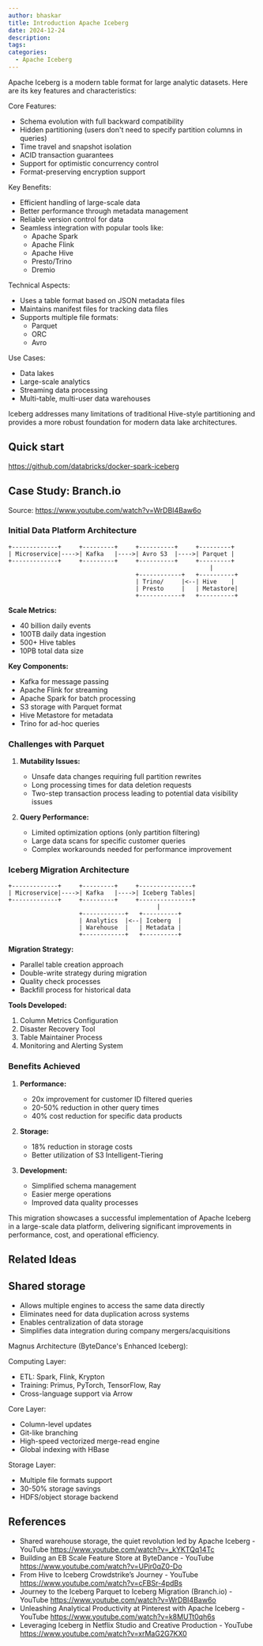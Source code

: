 ```yaml
---
author: bhaskar
title: Introduction Apache Iceberg
date: 2024-12-24
description:
tags:
categories:
  - Apache Iceberg
---
```


Apache Iceberg is a modern table format for large analytic datasets. Here are
its key features and characteristics:

Core Features:

- Schema evolution with full backward compatibility
- Hidden partitioning (users don't need to specify partition columns in queries)
- Time travel and snapshot isolation
- ACID transaction guarantees
- Support for optimistic concurrency control
- Format-preserving encryption support

Key Benefits:

- Efficient handling of large-scale data
- Better performance through metadata management
- Reliable version control for data
- Seamless integration with popular tools like:
  - Apache Spark
  - Apache Flink
  - Apache Hive
  - Presto/Trino
  - Dremio

Technical Aspects:

- Uses a table format based on JSON metadata files
- Maintains manifest files for tracking data files
- Supports multiple file formats:
  - Parquet
  - ORC
  - Avro

Use Cases:

- Data lakes
- Large-scale analytics
- Streaming data processing
- Multi-table, multi-user data warehouses

Iceberg addresses many limitations of traditional Hive-style partitioning and
provides a more robust foundation for modern data lake architectures.

## Quick start

https://github.com/databricks/docker-spark-iceberg

## Case Study: Branch.io

Source: https://www.youtube.com/watch?v=WrDBI4Baw6o

### Initial Data Platform Architecture

```goat
+-------------+     +---------+     +----------+     +---------+
| Microservice|---->| Kafka   |---->| Avro S3  |---->| Parquet |
+-------------+     +---------+     +----------+     +---------+
                                                         |
                                    +------------+   +----------+
                                    | Trino/     |<--| Hive    |
                                    | Presto     |   | Metastore|
                                    +------------+   +----------+
```

**Scale Metrics:**

- 40 billion daily events
- 100TB daily data ingestion
- 500+ Hive tables
- 10PB total data size

**Key Components:**

- Kafka for message passing
- Apache Flink for streaming
- Apache Spark for batch processing
- S3 storage with Parquet format
- Hive Metastore for metadata
- Trino for ad-hoc queries

### Challenges with Parquet

1. **Mutability Issues:**

   - Unsafe data changes requiring full partition rewrites
   - Long processing times for data deletion requests
   - Two-step transaction process leading to potential data visibility issues

2. **Query Performance:**
   - Limited optimization options (only partition filtering)
   - Large data scans for specific customer queries
   - Complex workarounds needed for performance improvement

### Iceberg Migration Architecture

```goat
+-------------+     +---------+     +---------------+
| Microservice|---->| Kafka   |---->| Iceberg Tables|
+-------------+     +---------+     +---------------+
                                          |
                    +------------+   +----------+
                    | Analytics  |<--| Iceberg  |
                    | Warehouse  |   | Metadata |
                    +------------+   +----------+
```

**Migration Strategy:**

- Parallel table creation approach
- Double-write strategy during migration
- Quality check processes
- Backfill process for historical data

**Tools Developed:**

1. Column Metrics Configuration
2. Disaster Recovery Tool
3. Table Maintainer Process
4. Monitoring and Alerting System

### Benefits Achieved

1. **Performance:**

   - 20x improvement for customer ID filtered queries
   - 20-50% reduction in other query times
   - 40% cost reduction for specific data products

2. **Storage:**

   - 18% reduction in storage costs
   - Better utilization of S3 Intelligent-Tiering

3. **Development:**
   - Simplified schema management
   - Easier merge operations
   - Improved data quality processes

This migration showcases a successful implementation of Apache Iceberg in a
large-scale data platform, delivering significant improvements in performance,
cost, and operational efficiency.

## Related Ideas

## Shared storage

- Allows multiple engines to access the same data directly
- Eliminates need for data duplication across systems
- Enables centralization of data storage
- Simplifies data integration during company mergers/acquisitions

Magnus Architecture (ByteDance's Enhanced Iceberg):

Computing Layer:

- ETL: Spark, Flink, Krypton
- Training: Primus, PyTorch, TensorFlow, Ray
- Cross-language support via Arrow

Core Layer:

- Column-level updates
- Git-like branching
- High-speed vectorized merge-read engine
- Global indexing with HBase

Storage Layer:

- Multiple file formats support
- 30-50% storage savings
- HDFS/object storage backend

## References

- Shared warehouse storage, the quiet revolution led by Apache Iceberg - YouTube
  https://www.youtube.com/watch?v=_kYKTQq14Tc
- Building an EB Scale Feature Store at ByteDance - YouTube
  https://www.youtube.com/watch?v=UPjr0qZ0-Do
- From Hive to Iceberg Crowdstrike’s Journey - YouTube
  https://www.youtube.com/watch?v=cFBSr-4pdBs
- Journey to the Iceberg Parquet to Iceberg Migration (Branch.io) - YouTube
  https://www.youtube.com/watch?v=WrDBI4Baw6o
- Unleashing Analytical Productivity at Pinterest with Apache Iceberg - YouTube
  https://www.youtube.com/watch?v=k8MUTt0qh6s
- Leveraging Iceberg in Netflix Studio and Creative Production - YouTube
  https://www.youtube.com/watch?v=xrMaG2G7KX0
